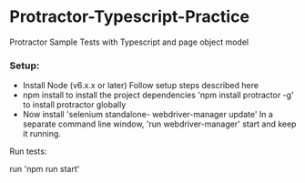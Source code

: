 # Protractor-Typescript-Practice

Protractor Sample Tests with Typescript and page object model


### Setup:
* Install Node (v6.x.x or later)
    Follow setup steps described here
* npm install to install the project dependencies
     'npm install protractor -g' to install protractor globally
* Now install 'selenium standalone- webdriver-manager update'
    In a separate command line window, 
        'run webdriver-manager' start and keep it running.

Run tests:

run 'npm run start'
